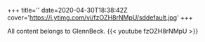 +++
title=''
date=2020-04-30T18:38:42Z
cover='https://i.ytimg.com/vi/fzOZH8rNMpU/sddefault.jpg'
+++

All content belongs to GlennBeck.
{{< youtube fzOZH8rNMpU >}}
